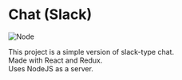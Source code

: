 # Chat (Slack)
![Node](https://github.com/Yoffic/frontend-project-lvl4/workflows/node/badge.svg)

This project is a simple version of slack-type chat.   
Made with React and Redux.   
Uses NodeJS as a server.
